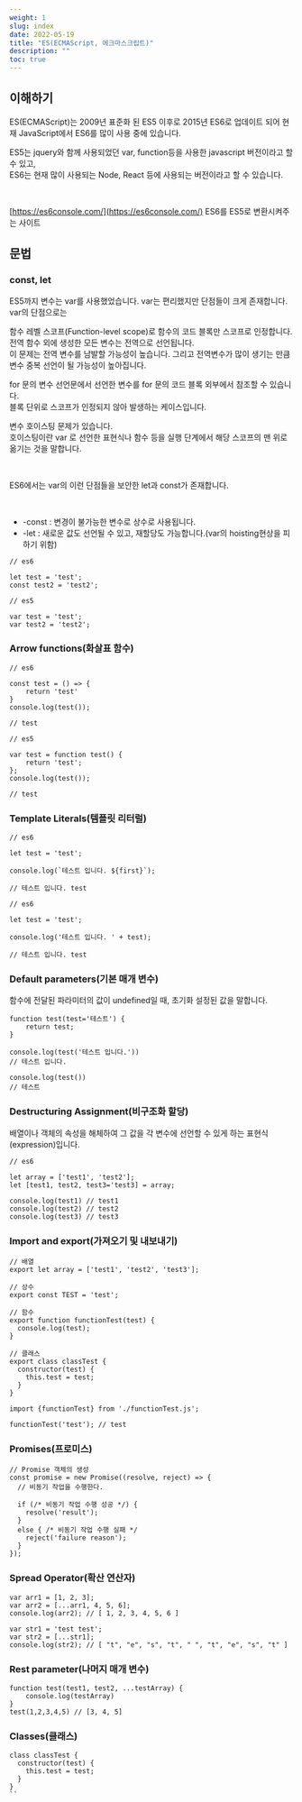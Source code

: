 ```yaml
---
weight: 1
slug: index
date: 2022-05-19
title: "ES(ECMAScript, 에크마스크립트)"
description: ""
toc: true
---
```


## 이해하기

ES(ECMAScript)는 2009년 표준화 된 ES5 이후로 2015년 ES6로 업데이트 되어 현재 JavaScript에서 
ES6를 많이 사용 중에 있습니다.

ES5는 jquery와 함께 사용되었던 var, function등을 사용한 javascript 버전이라고 할 수 있고,
<br>ES6는 현재 많이 사용되는 Node, React 등에 사용되는 버전이라고 할 수 있습니다.

<br>

[https://es6console.com/](https://es6console.com/) ES6를 ES5로 변환시켜주는 사이트 

## 문법

### const, let

ES5까지 변수는 var를 사용했었습니다. var는 편리했지만 단점들이 크게 존재합니다.
<br>var의 단점으로는

함수 레벨 스코프(Function-level scope)로 함수의 코드 블록만 스코프로 인정합니다.
전역 함수 외에 생성한 모든 변수는 전역으로 선언됩니다.
<br>이 문제는 전역 변수를 남발할 가능성이 높습니다. 그리고 전역변수가 많이 생기는 만큼 변수 중복 선언이 될 가능성이 높아집니다.

for 문의 변수 선언문에서 선언한 변수를 for 문의 코드 블록 외부에서 참조할 수 있습니다.
<br>블록 단위로 스코프가 인정되지 않아 발생하는 케이스입니다.

변수 호이스팅 문제가 있습니다.
<br> 호이스팅이란 var 로 선언한 표현식나 함수 등을 실행 단계에서 해당 스코프의 맨 위로 옮기는 것을 말합니다.

<br>

ES6에서는 var의 이런 단점들을 보안한 let과 const가 존재합니다.

<br>

- -const : 변경이 불가능한 변수로 상수로 사용됩니다.
- -let : 새로운 값도 선언될 수 있고, 재할당도 가능합니다.(var의 hoisting현상을 피하기 위함)

```
// es6

let test = 'test';
const test2 = 'test2';
```

```
// es5

var test = 'test';
var test2 = 'test2';
```

### Arrow functions(화살표 함수)

```
// es6

const test = () => {
	return 'test'
}
console.log(test());

// test
```

```
// es5

var test = function test() {
	return 'test';
};
console.log(test());

// test
```

### Template Literals(템플릿 리터럴)

```
// es6

let test = 'test';

console.log(`테스트 입니다. ${first}`);

// 테스트 입니다. test
```

```
// es6

let test = 'test';

console.log('테스트 입니다. ' + test);

// 테스트 입니다. test
```

### Default parameters(기본 매개 변수)

함수에 전달된 파라미터의 값이 undefined일 때, 초기화 설정된 값을 말합니다.

```
function test(test='테스트') { 
	return test;
}

console.log(test('테스트 입니다.'))
// 테스트 입니다.

console.log(test())
// 테스트
```


### Destructuring Assignment(비구조화 할당)

배열이나 객체의 속성을 해체하여 그 값을 각 변수에 선언할 수 있게 하는 표현식(expression)입니다.


```
// es6

let array = ['test1', 'test2'];
let [test1, test2, test3='test3] = array;

console.log(test1) // test1
console.log(test2) // test2
console.log(test3) // test3

```

### Import and export(가져오기 및 내보내기)

```
// 배열 
export let array = ['test1', 'test2', 'test3'];

// 상수
export const TEST = 'test';

// 함수
export function functionTest(test) {
  console.log(test);
} 

// 클래스
export class classTest {
  constructor(test) {
    this.test = test;
  }
}
```

```
import {functionTest} from './functionTest.js';

functionTest('test'); // test
```

### Promises(프로미스)

```
// Promise 객체의 생성
const promise = new Promise((resolve, reject) => {
  // 비동기 작업을 수행한다.

  if (/* 비동기 작업 수행 성공 */) {
    resolve('result');
  }
  else { /* 비동기 작업 수행 실패 */
    reject('failure reason');
  }
});
```


### Spread Operator(확산 연산자)

```
var arr1 = [1, 2, 3]; 
var arr2 = [...arr1, 4, 5, 6]; 
console.log(arr2); // [ 1, 2, 3, 4, 5, 6 ]

var str1 = 'test test'; 
var str2 = [...str1]; 
console.log(str2); // [ "t", "e", "s", "t", " ", "t", "e", "s", "t" ]
```

### Rest parameter(나머지 매개 변수)
```
function test(test1, test2, ...testArray) {
    console.log(testArray)
}
test(1,2,3,4,5) // [3, 4, 5]
```


### Classes(클래스)

```
class classTest {
  constructor(test) {
    this.test = test;
  }
}
``